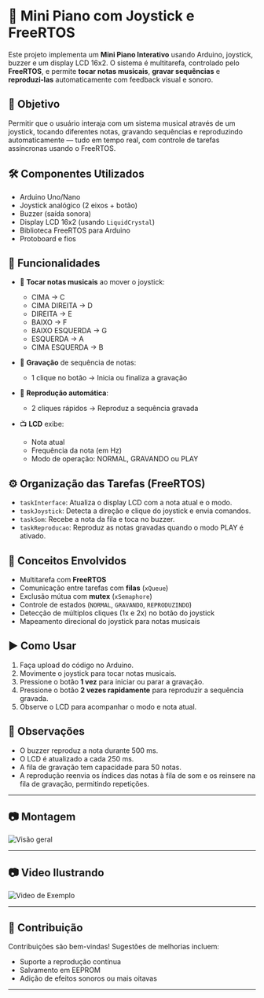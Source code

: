 # 🎹 Mini Piano com Joystick e FreeRTOS

Este projeto implementa um **Mini Piano Interativo** usando Arduino, joystick, buzzer e um display LCD 16x2. O sistema é multitarefa, controlado pelo **FreeRTOS**, e permite **tocar notas musicais**, **gravar sequências** e **reproduzi-las** automaticamente com feedback visual e sonoro.

## 🎯 Objetivo

Permitir que o usuário interaja com um sistema musical através de um joystick, tocando diferentes notas, gravando sequências e reproduzindo automaticamente — tudo em tempo real, com controle de tarefas assíncronas usando o FreeRTOS.

## 🛠️ Componentes Utilizados

- Arduino Uno/Nano
- Joystick analógico (2 eixos + botão)
- Buzzer (saída sonora)
- Display LCD 16x2 (usando `LiquidCrystal`)
- Biblioteca FreeRTOS para Arduino
- Protoboard e fios

## 🧩 Funcionalidades

- 🎵 **Tocar notas musicais** ao mover o joystick:
  - CIMA → C
  - CIMA DIREITA → D
  - DIREITA → E
  - BAIXO → F
  - BAIXO ESQUERDA → G
  - ESQUERDA → A
  - CIMA ESQUERDA → B

- 📼 **Gravação** de sequência de notas:
  - 1 clique no botão → Inicia ou finaliza a gravação

- 🔁 **Reprodução automática**:
  - 2 cliques rápidos → Reproduz a sequência gravada

- 📺 **LCD** exibe:
  - Nota atual
  - Frequência da nota (em Hz)
  - Modo de operação: NORMAL, GRAVANDO ou PLAY

## ⚙️ Organização das Tarefas (FreeRTOS)

- `taskInterface`: Atualiza o display LCD com a nota atual e o modo.
- `taskJoystick`: Detecta a direção e clique do joystick e envia comandos.
- `taskSom`: Recebe a nota da fila e toca no buzzer.
- `taskReproducao`: Reproduz as notas gravadas quando o modo PLAY é ativado.

## 🧠 Conceitos Envolvidos

- Multitarefa com **FreeRTOS**
- Comunicação entre tarefas com **filas** (`xQueue`)
- Exclusão mútua com **mutex** (`xSemaphore`)
- Controle de estados (`NORMAL`, `GRAVANDO`, `REPRODUZINDO`)
- Detecção de múltiplos cliques (1x e 2x) no botão do joystick
- Mapeamento direcional do joystick para notas musicais

## ▶️ Como Usar

1. Faça upload do código no Arduino.
2. Movimente o joystick para tocar notas musicais.
3. Pressione o botão **1 vez** para iniciar ou parar a gravação.
4. Pressione o botão **2 vezes rapidamente** para reproduzir a sequência gravada.
5. Observe o LCD para acompanhar o modo e nota atual.

## 📌 Observações

- O buzzer reproduz a nota durante 500 ms.
- O LCD é atualizado a cada 250 ms.
- A fila de gravação tem capacidade para 50 notas.
- A reprodução reenvia os índices das notas à fila de som e os reinsere na fila de gravação, permitindo repetições.

---

## 📷 Montagem

![Visão geral](Montagem.heif)

---

## 📷 Video Ilustrando

![Video de Exemplo](https://drive.google.com/file/d/1_IjcnxcwU_l-pyCUBajQsjXOCKP3EbEg/view?usp=drive_link)

---

## 🤝 Contribuição

Contribuições são bem-vindas! Sugestões de melhorias incluem:
- Suporte a reprodução contínua
- Salvamento em EEPROM
- Adição de efeitos sonoros ou mais oitavas

---
